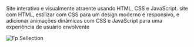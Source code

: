 Site interativo e visualmente atraente usando HTML, CSS e JavaScript.
  site com HTML, estilizar com CSS para um design moderno e responsivo, e adicionar animações dinâmicas com CSS e JavaScript para uma experiência de usuário envolvente
  
  
  ![Fp Sellection](https://github.com/user-attachments/assets/715b467f-37ef-44d4-a6b8-3ed3be8c1fed)
